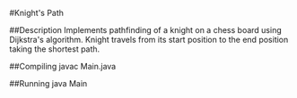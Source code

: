 #Knight's Path

##Description
Implements pathfinding of a knight on a chess board using Dijkstra's algorithm.
Knight travels from its start position to the end position taking the shortest path.

##Compiling
javac Main.java

##Running
java Main <boardWidth> <boardHeight> <startX> <startY> <endX> <endY>
